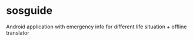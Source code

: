 # sosguide
Android application with emergency info for different life situation + offline translator
